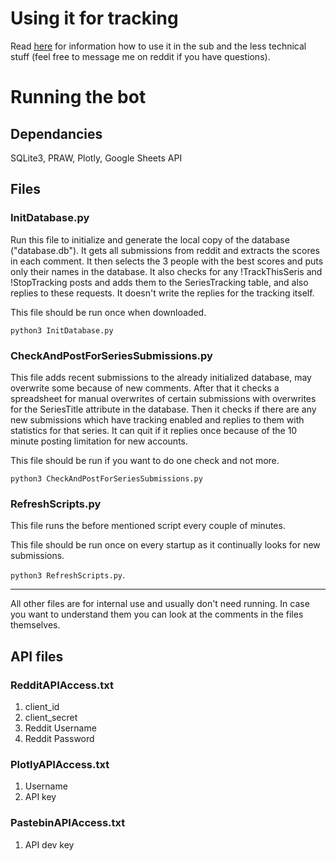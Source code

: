 # Using it for tracking

Read [here](https://www.reddit.com/r/geoguessr/comments/6qwn2m/introducing_the_geoguessr_series_tracking_bot/) for information how to use it in the sub and the less technical stuff (feel free to message me on reddit if you have questions).

# Running the bot

## Dependancies

SQLite3, PRAW, Plotly, Google Sheets API

## Files

### InitDatabase.py

Run this file to initialize and generate the local copy of the database ("database.db"). It gets all submissions from reddit and extracts the scores in each comment. It then selects the 3 people with the best scores and puts only their names in the database. It also checks for any !TrackThisSeris and !StopTracking posts and adds them to the SeriesTracking table, and also replies to these requests. It doesn't write the replies for the tracking itself.

This file should be run once when downloaded. 

`python3 InitDatabase.py`

### CheckAndPostForSeriesSubmissions.py

This file adds recent submissions to the already initialized database, may overwrite some because of new comments. After that it checks a spreadsheet for manual overwrites of certain submissions with overwrites for the SeriesTitle attribute in the database. Then it checks if there are any new submissions which have tracking enabled and replies to them with statistics for that series. It can quit if it replies once because of the 10 minute posting limitation for new accounts.

This file should be run if you want to do one check and not more. 

`python3 CheckAndPostForSeriesSubmissions.py`

### RefreshScripts.py

This file runs the before mentioned script every couple of minutes.

This file should be run once on every startup as it continually looks for new submissions. 

`python3 RefreshScripts.py`. 

---

All other files are for internal use and usually don't need running. In case you want to understand them you can look at the comments in the files themselves.

## API files

### RedditAPIAccess.txt

1. client_id
2. client_secret
3. Reddit Username
4. Reddit Password

### PlotlyAPIAccess.txt

1. Username
2. API key

### PastebinAPIAccess.txt

1. API dev key
